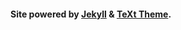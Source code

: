 #### Site powered by [Jekyll](https://jekyllrb.com/) & [TeXt Theme](https://github.com/kitian616/jekyll-TeXt-theme).
